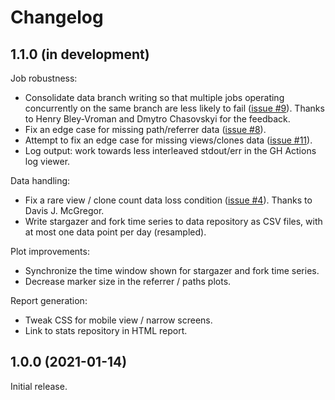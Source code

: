 # Changelog

## 1.1.0 (in development)

Job robustness:

* Consolidate data branch writing so that multiple jobs operating concurrently on the same branch are less likely to fail ([issue #9](https://github.com/jgehrcke/github-repo-stats/issues/9)). Thanks to Henry Bley-Vroman and Dmytro Chasovskyi for the feedback.
* Fix an edge case for missing path/referrer data ([issue #8](https://github.com/jgehrcke/github-repo-stats/issues/8)).
* Attempt to fix an edge case for missing views/clones data ([issue #11](https://github.com/jgehrcke/github-repo-stats/issues/11)).
* Log output: work towards less interleaved stdout/err in the GH Actions log viewer.

Data handling:

* Fix a rare view / clone count data loss condition ([issue #4](https://github.com/jgehrcke/github-repo-stats/issues/4)). Thanks to Davis J. McGregor.
* Write stargazer and fork time series to data repository as CSV files, with at most one data point per day (resampled).

Plot improvements:

* Synchronize the time window shown for stargazer and fork time series.
* Decrease marker size in the referrer / paths plots.

Report generation:

* Tweak CSS for mobile view / narrow screens.
* Link to stats repository in HTML report.

## 1.0.0 (2021-01-14)

Initial release.
